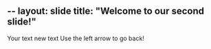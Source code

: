 --
layout: slide
title: "Welcome to our second slide!"
---
Your text new text
Use the left arrow to go back!
